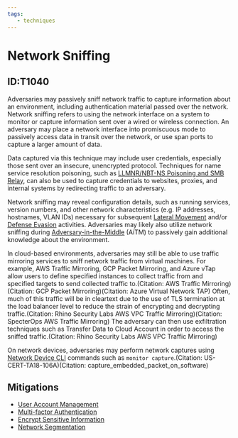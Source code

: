 ```yaml
---
tags:
   - techniques
---
```

# Network Sniffing
## ID:T1040
Adversaries may passively sniff network traffic to capture information about an environment, including authentication material passed over the network. Network sniffing refers to using the network interface on a system to monitor or capture information sent over a wired or wireless connection. An adversary may place a network interface into promiscuous mode to passively access data in transit over the network, or use span ports to capture a larger amount of data.

Data captured via this technique may include user credentials, especially those sent over an insecure, unencrypted protocol. Techniques for name service resolution poisoning, such as [LLMNR/NBT-NS Poisoning and SMB Relay](/mitre/techniques/T1557/001), can also be used to capture credentials to websites, proxies, and internal systems by redirecting traffic to an adversary.

Network sniffing may reveal configuration details, such as running services, version numbers, and other network characteristics (e.g. IP addresses, hostnames, VLAN IDs) necessary for subsequent [Lateral Movement](/mitre/tactics/TA0008) and/or [Defense Evasion](/mitre/tactics/TA0005) activities. Adversaries may likely also utilize network sniffing during [Adversary-in-the-Middle](/mitre/techniques/T1557) (AiTM) to passively gain additional knowledge about the environment.

In cloud-based environments, adversaries may still be able to use traffic mirroring services to sniff network traffic from virtual machines. For example, AWS Traffic Mirroring, GCP Packet Mirroring, and Azure vTap allow users to define specified instances to collect traffic from and specified targets to send collected traffic to.(Citation: AWS Traffic Mirroring)(Citation: GCP Packet Mirroring)(Citation: Azure Virtual Network TAP) Often, much of this traffic will be in cleartext due to the use of TLS termination at the load balancer level to reduce the strain of encrypting and decrypting traffic.(Citation: Rhino Security Labs AWS VPC Traffic Mirroring)(Citation: SpecterOps AWS Traffic Mirroring) The adversary can then use exfiltration techniques such as Transfer Data to Cloud Account in order to access the sniffed traffic.(Citation: Rhino Security Labs AWS VPC Traffic Mirroring)

On network devices, adversaries may perform network captures using [Network Device CLI](/mitre/techniques/T1059/008) commands such as `monitor capture`.(Citation: US-CERT-TA18-106A)(Citation: capture_embedded_packet_on_software)
## Mitigations
* [User Account Management](/mitre/mitigations/M1018)
* [Multi-factor Authentication](/mitre/mitigations/M1032)
* [Encrypt Sensitive Information](/mitre/mitigations/M1041)
* [Network Segmentation](/mitre/mitigations/M1030)
